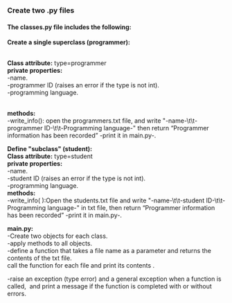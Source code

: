 ### **Create two .py files** 

#### **The classes.py file includes the following:**  
**Create a single superclass (programmer):**  
 

**Class attribute:** type=programmer  
**private properties:**  
\-name.  
\-programmer ID (raises an error if the type is not int).  
\-programming language.  
 

**methods:**  
\-write\_info(): open the programmers.txt file, and write "-name-\\t\\t-programmer ID-\\t\\t-Programming language-" then return “Programmer information has been recorded” -print it in main.py-.  


**Define "subclass" (student):**  
**Class attribute:** type=student  
**private properties:**  
\-name.  
\-student ID (raises an error if the type is not int).  
\-programming language.  
**methods:**  
-write_info( ):Open the students.txt file and write "-name-\\t\\t-student ID-\\t\\t-Programming language-" in txt file, then return “Programmer information has been recorded” -print it in main.py-.

**main.py:**  
\-Create two objects for each class.  
\-apply methods to all objects.  
\-define a function that takes a file name as a parameter and returns the contents of the txt file.  
call the function for each file and print its contents .

\-raise an exception (type error) and a general exception when a function is called,  and print a message if the function is completed with or without errors.
